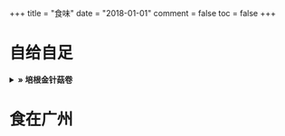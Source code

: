 +++
title = "食味"
date = "2018-01-01"
comment = false
toc = false
+++

# 自给自足

<details>
  <summary><b>» 培根金针菇卷</b></summary>

![培根金针菇卷](https://image.aetherhjf.com/images/20220404_pwgfjbvfgu.jpg "培根金针菇卷")

> 1. **酱汁调制**：碗中加入`生抽`、`老抽`、`耗油`、`白砂糖`、`淀粉`及`半碗清水`搅拌均匀备用；
> 2. **主材准备**：`培根卷`从中间切开，`金针菇`洗净撕小条，培根把金针菇卷起来；
> 3. 热锅放油，放入`豆瓣酱`和`蒜末`炒香，放入培根卷煎 30 秒定型后再翻面，再倒入酱汁焖 5 分钟左右，装盘撒上`葱花`即可。

</details>

# 食在广州

